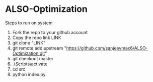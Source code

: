 # ALSO-Optimization

Steps to run on system
1) Fork the repo to your github account
2) Copy the repo link LINK
3) git clone "LINK"
4) git remote add upstream "https://github.com/sanjeevmax6/ALSO-Optimization.git"
5) git checkout master
6) .\Scripts\activate
7) cd src
8) python index.py
